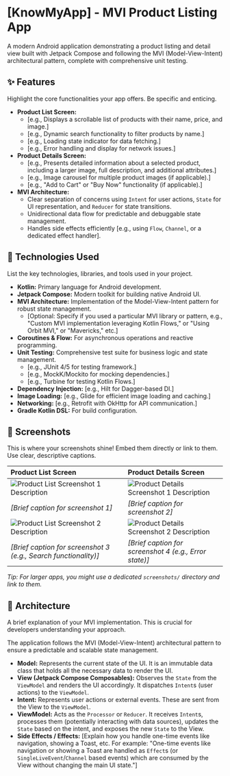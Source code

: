# [KnowMyApp] - MVI Product Listing App

A modern Android application demonstrating a product listing and detail view built with Jetpack Compose and following the MVI (Model-View-Intent) architectural pattern, complete with comprehensive unit testing.

## ✨ Features

Highlight the core functionalities your app offers. Be specific and enticing.

* **Product List Screen:**
    * [e.g., Displays a scrollable list of products with their name, price, and image.]
    * [e.g., Dynamic search functionality to filter products by name.]
    * [e.g., Loading state indicator for data fetching.]
    * [e.g., Error handling and display for network issues.]
* **Product Details Screen:**
    * [e.g., Presents detailed information about a selected product, including a larger image, full description, and additional attributes.]
    * [e.g., Image carousel for multiple product images (if applicable).]
    * [e.g., "Add to Cart" or "Buy Now" functionality (if applicable).]
* **MVI Architecture:**
    * Clear separation of concerns using `Intent` for user actions, `State` for UI representation, and `Reducer` for state transitions.
    * Unidirectional data flow for predictable and debuggable state management.
    * Handles side effects efficiently [e.g., using `Flow`, `Channel`, or a dedicated effect handler].

## 🚀 Technologies Used

List the key technologies, libraries, and tools used in your project.

* **Kotlin:** Primary language for Android development.
* **Jetpack Compose:** Modern toolkit for building native Android UI.
* **MVI Architecture:** Implementation of the Model-View-Intent pattern for robust state management.
    * [Optional: Specify if you used a particular MVI library or pattern, e.g., "Custom MVI implementation leveraging Kotlin Flows," or "Using Orbit MVI," or "Mavericks," etc.]
* **Coroutines & Flow:** For asynchronous operations and reactive programming.
* **Unit Testing:** Comprehensive test suite for business logic and state management.
    * [e.g., JUnit 4/5 for testing framework.]
    * [e.g., MockK/Mockito for mocking dependencies.]
    * [e.g., Turbine for testing Kotlin Flows.]
* **Dependency Injection:** [e.g., Hilt for Dagger-based DI.]
* **Image Loading:** [e.g., Glide for efficient image loading and caching.]
* **Networking:** [e.g., Retrofit with OkHttp for API communication.]
* **Gradle Kotlin DSL:** For build configuration.

## 📸 Screenshots

This is where your screenshots shine! Embed them directly or link to them. Use clear, descriptive captions.

| Product List Screen                                     | Product Details Screen                                  |
| :------------------------------------------------------ | :------------------------------------------------------ |
| ![Product List Screenshot 1 Description](path/to/screenshot1.png) | ![Product Details Screenshot 1 Description](path/to/screenshot2.png) |
| *[Brief caption for screenshot 1]* | *[Brief caption for screenshot 2]* |
| ![Product List Screenshot 2 Description](path/to/screenshot3.png) | ![Product Details Screenshot 2 Description](path/to/screenshot4.png) |
| *[Brief caption for screenshot 3 (e.g., Search functionality)]* | *[Brief caption for screenshot 4 (e.g., Error state)]* |
*Tip: For larger apps, you might use a dedicated `screenshots/` directory and link to them.*

## 📐 Architecture

A brief explanation of your MVI implementation. This is crucial for developers understanding your approach.

The application follows the MVI (Model-View-Intent) architectural pattern to ensure a predictable and scalable state management.

* **Model:** Represents the current state of the UI. It is an immutable data class that holds all the necessary data to render the UI.
* **View (Jetpack Compose Composables):** Observes the `State` from the `ViewModel` and renders the UI accordingly. It dispatches `Intent`s (user actions) to the `ViewModel`.
* **Intent:** Represents user actions or external events. These are sent from the View to the `ViewModel`.
* **ViewModel:** Acts as the `Processor` or `Reducer`. It receives `Intent`s, processes them (potentially interacting with data sources), updates the `State` based on the intent, and exposes the new `State` to the View.
* **Side Effects / Effects:** [Explain how you handle one-time events like navigation, showing a Toast, etc. For example: "One-time events like navigation or showing a Toast are handled as `Effect`s (or `SingleLiveEvent`/`Channel` based events) which are consumed by the View without changing the main UI state."]
